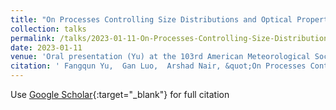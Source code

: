 ```yaml
---
title: "On Processes Controlling Size Distributions and Optical Properties of Stratospheric Particles: Long-Term Simulations and Comparisons with Measurements"
collection: talks
permalink: /talks/2023-01-11-On-Processes-Controlling-Size-Distributions-and-Optical-Properties-of-Stratospheric-Particles-Long-Term-Simulations-and-Comparisons-with-Measurements
date: 2023-01-11
venue: 'Oral presentation (Yu) at the 103rd American Meteorological Society (AMS) Annual Meeting, Denver, CO, USA'
citation: ' Fangqun Yu,  Gan Luo,  Arshad Nair, &quot;On Processes Controlling Size Distributions and Optical Properties of Stratospheric Particles: Long-Term Simulations and Comparisons with Measurements.&quot; Oral presentation (Yu) at the 103rd American Meteorological Society (AMS) Annual Meeting, Denver, CO, USA, 2023.'
---
```

Use [Google Scholar](https://scholar.google.com/scholar?q=On+Processes+Controlling+Size+Distributions+and+Optical+Properties+of+Stratospheric+Particles:+Long+Term+Simulations+and+Comparisons+with+Measurements){:target="_blank"} for full citation